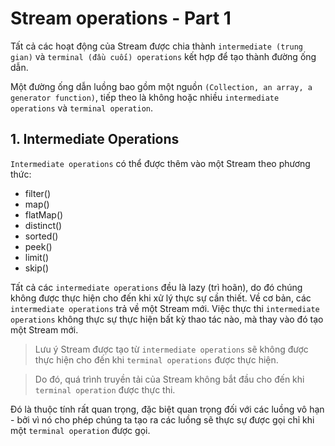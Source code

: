 # Stream operations - Part 1

Tất cả các hoạt động của Stream được chia thành `intermediate (trung gian)` và `terminal (đầu cuối) operations` kết hợp để tạo thành đường ống dẫn.

Một đường ống dẫn luồng bao gồm một nguồn `(Collection, an array, a generator function)`, tiếp theo là không hoặc nhiều `intermediate operations` và `terminal operation`.

## 1. Intermediate Operations
`Intermediate operations` có thể được thêm vào một Stream theo phương thức:
- filter()
- map()
- flatMap()
- distinct()
- sorted()
- peek()
- limit()
- skip()

Tất cả các `intermediate operations` đều là lazy (trì hoãn), do đó chúng không được thực hiện cho đến khi xử lý thực sự cần thiết. Về cơ bản, các `intermediate operations` trả về một Stream mới. Việc thực thi `intermediate operations` không thực sự thực hiện bất kỳ thao tác nào, mà thay vào đó tạo một Stream mới.

> Lưu ý Stream được tạo từ `intermediate operations` sẽ không được thực hiện cho đến khi `terminal operations` được thực hiện.

> Do đó, quá trình truyền tải của Stream không bắt đầu cho đến khi `terminal operation` được thực thi.

Đó là thuộc tính rất quan trọng, đặc biệt quan trọng đối với các luồng vô hạn - bởi vì nó cho phép chúng ta tạo ra các luồng sẽ thực sự được gọi chỉ khi một `terminal operation` được gọi.

